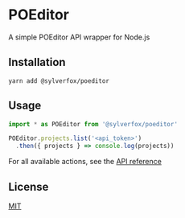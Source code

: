 # POEditor

A simple POEditor API wrapper for Node.js

## Installation

```
yarn add @sylverfox/poeditor
```

## Usage

```ts
import * as POEditor from '@sylverfox/poeditor'

POEditor.projects.list('<api_token>')
  .then({ projects } => console.log(projects))
```

For all available actions, see the [API reference](https://poeditor.com/docs/api)

## License
[MIT](https://choosealicense.com/licenses/mit/)